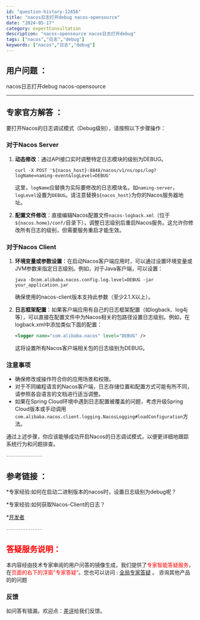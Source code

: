 ```yaml
---
id: "question-history-12456"
title: "nacos日志打开debug nacos-opensource"
date: "2024-05-17"
category: expertConsultation
description: "nacos-opensource nacos日志打开debug"
tags: ["nacos","日志","debug"]
keywords: ["nacos","日志","debug"]
---
```


## 用户问题 ： 
 nacos日志打开debug nacos-opensource 

---------------
## 专家官方解答 ：

要打开Nacos的日志调试模式（Debug级别），请按照以下步骤操作：

### 对于Nacos Server

1. **动态修改**：通过API接口实时调整特定日志模块的级别为DEBUG。
   ```shell
   curl -X POST '${nacos_host}:8848/nacos/v1/ns/ops/log?logName=naming-event&logLevel=DEBUG'
   ```
   这里，`logName`应替换为实际要修改的日志模块名，如`naming-server`，`logLevel`设置为`DEBUG`。请注意替换`${nacos_host}`为你的Nacos服务器地址。

2. **配置文件修改**：直接编辑Nacos配置文件`nacos-logback.xml`（位于`${nacos.home}/conf/`目录下），调整日志级别后重启Nacos服务。这允许你修改所有日志的级别，但需要服务重启才能生效。

### 对于Nacos Client

1. **环境变量或参数设置**：在启动Nacos客户端应用时，可以通过设置环境变量或JVM参数来指定日志级别。例如，对于Java客户端，可以设置：
   ```shell
   java -Dcom.alibaba.nacos.config.log.level=DEBUG -jar your_application.jar
   ```
   确保使用的nacos-client版本支持此参数（至少2.1.X以上）。

2. **日志框架配置**：如果客户端应用有自己的日志框架配置（如logback、log4j等），可以直接在配置文件中为Nacos相关的包路径设置日志级别。例如，在logback.xml中添加类似下面的配置：
   ```xml
   <logger name="com.alibaba.nacos" level="DEBUG" />
   ```
   这将设置所有Nacos客户端相关包的日志级别为DEBUG。

### 注意事项
- 确保修改或操作符合你的应用场景和权限。
- 对于不同编程语言的Nacos客户端，日志存储位置和配置方式可能有所不同，请参照各自语言的文档进行适当调整。
- 如果在Spring Cloud环境中遇到日志配置被覆盖的问题，考虑升级Spring Cloud版本或手动调用`com.alibaba.nacos.client.logging.NacosLogging#loadConfiguration`方法。

通过上述步骤，你应该能够成功开启Nacos的日志调试模式，以便更详细地跟踪系统行为和问题排查。


<font color="#949494">---------------</font> 


## 参考链接 ：

*专家经验:如何在启动二进制版本的nacos时，设置日志级别为debug呢？ 
 
 *专家经验:如何获取Nacos-Client的日志？ 
 
 *[开发者](https://nacos.io/docs/latest/community/nacos-dev)


 <font color="#949494">---------------</font> 
 


## <font color="#FF0000">答疑服务说明：</font> 

本内容经由技术专家审阅的用户问答的镜像生成，我们提供了<font color="#FF0000">专家智能答疑服务</font>，在<font color="#FF0000">页面的右下的浮窗”专家答疑“</font>。您也可以访问 : [全局专家答疑](https://opensource.alibaba.com/chatBot) 。 咨询其他产品的的问题

### 反馈
如问答有错漏，欢迎点：[差评](https://ai.nacos.io/user/feedbackByEnhancerGradePOJOID?enhancerGradePOJOId=13835)给我们反馈。
